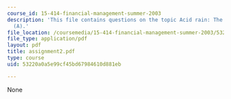 ```yaml
---
course_id: 15-414-financial-management-summer-2003
description: 'This file contains questions on the topic Acid rain: The Southern Company
  (A).'
file_location: /coursemedia/15-414-financial-management-summer-2003/53220a0a5e99cf45bd67984610d881eb_assignment2.pdf
file_type: application/pdf
layout: pdf
title: assignment2.pdf
type: course
uid: 53220a0a5e99cf45bd67984610d881eb

---
```

None
